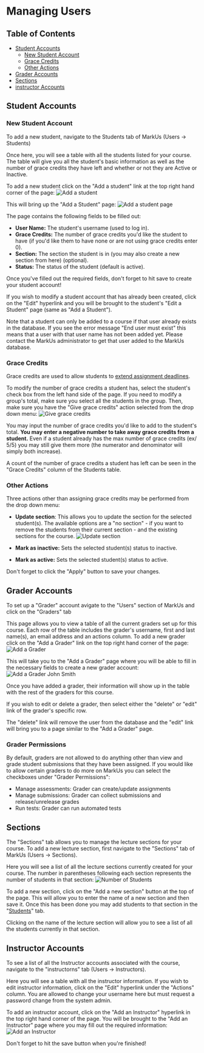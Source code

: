 # Managing Users

## Table of Contents

- [Student Accounts](#student-accounts)
    - [New Student Account](#new-student-account)
    - [Grace Credits](#grace-credits)
    - [Other Actions](#other-actions)
- [Grader Accounts](#grader-accounts)
- [Sections](#sections)
- [instructor Accounts](#instructor-accounts)

## Student Accounts

### New Student Account

To add a new student, navigate to the Students tab of MarkUs (Users -> Students)

Once here, you will see a table with all the students listed for your course. The table will give you all the student's basic information as well as the number of grace credits they have left and whether or not they are Active or Inactive.

To add a new student click on the "Add a student" link at the top right hand corner of the page:
![Add a student](images/users-add-student-link.png)

This will bring up the "Add a Student" page:
![Add a student page](images/users-add-student-form.png)

The page contains the following fields to be filled out:

- **User Name:** The student's username (used to log in).
- **Grace Credits:** The number of grace credits you'd like the student to have (if you'd like them to have none or are not using grace credits enter 0).
- **Section:** The section the student is in (you may also create a new section from here) (optional).
- **Status:** The status of the student (default is active).

Once you've filled out the required fields, don't forget to hit save to create your student account!

If you wish to modify a student account that has already been created, click on the "Edit" hyperlink and you will be brought to the student's "Edit a Student" page (same as "Add a Student").

Note that a student can only be added to a course if that user already exists in the database. If you see the error message "End user must exist" this means that a user with that user name has not been added yet. Please contact the MarkUs administrator to get that user added to the MarkUs database.

### Grace Credits

Grace credits are used to allow students to [extend assignment deadlines](Instructor-Guide--Assignments--Late-Submission-Policies.md#automatically-deduct-grace-credits).

To modify the number of grace credits a student has, select the student's check box from the left hand side of the page. If you need to modify a group's total, make sure you select all the students in the group. Then, make sure you have the "Give grace credits" action selected from the drop down menu:
![Give grace credits](images/users-add-grace-tokens.png)

You may input the number of grace credits you'd like to add to the student's total. **You may enter a negative number to take away grace credits from a student.** Even if a student already has the max number of grace credits (ex/ 5/5) you may still give them more (the numerator and denominator will simply both increase).

A count of the number of grace credits a student has left can be seen in the "Grace Credits" column of the Students table.

### Other Actions

Three actions other than assigning grace credits may be performed from the drop down menu:

- **Update section**: This allows you to update the section for the selected student(s). The available options are a "no section" - if you want to remove the students from their current section - and the existing sections for the course.
![Update section](images/users-update-section.png)

- **Mark as inactive:** Sets the selected student(s) status to inactive.
- **Mark as active:** Sets the selected student(s) status to active.

Don't forget to click the "Apply" button to save your changes.

## Grader Accounts

To set up a "Grader" account avigate to the "Users" section of MarkUs and click on the "Graders" tab

This page allows you to view a table of all the current graders set up for this course. Each row of the table includes the grader's username, first and last name(s), an email address and an actions column. To add a new grader click on the "Add a Grader" link on the top right hand corner of the page:
![Add a Grader](images/users-add-grader-tab.png)

This will take you to the "Add a Grader" page where you will be able to fill in the necessary fields to create a new grader account:
![Add a Grader John Smith](images/users-add-grader-form.png)

Once you have added a grader, their information will show up in the table with the rest of the graders for this course.

If you wish to edit or delete a grader, then select either the "delete" or "edit" link of the grader's specific row.

The "delete" link will remove the user from the database and the "edit" link will bring you to a page similar to the "Add a Grader" page.

### Grader Permissions

By default, graders are not allowed to do anything other than view and grade student submissions that they have been assigned. If you would like to allow certain graders to do more on MarkUs you can select the checkboxes under "Grader Permissions":

- Manage assessments: Grader can create/update assignments
- Manage submissions: Grader can collect submissions and release/unrelease grades
- Run tests: Grader can run automated tests

## Sections

The "Sections" tab allows you to manage the lecture sections for your course. To add a new lecture section, first navigate to the "Sections" tab of MarkUs (Users -> Sections).

Here you will see a list of all the lecture sections currently created for your course. The number in parentheses following each section represents the number of students in that section:
![Number of Students](images/users-sections-table.png)

To add a new section, click on the "Add a new section" button at the top of the page. This will allow you to enter the name of a new section and then save it. Once this has been done you may add students to that section in the "[Students](#other-actions)" tab.

Clicking on the name of the lecture section will allow you to see a list of all the students currently in that section.

## Instructor Accounts

To see a list of all the Instructor accounts associated with the course, navigate to the "instructorns" tab (Users -> Instructors).

Here you will see a table with all the instructor information. If you wish to edit instructor information, click on the "Edit" hyperlink under the "Actions" column. You are allowed to change your username here but must request a password change from the system admin.

To add an instructor account, click on the "Add an Instructor" hyperlink in the top right hand corner of the page. You will be brought to the "Add an Instructor" page where you may fill out the required information:
![Add an Instructor](images/users-admin-form.png)

Don't forget to hit the save button when you're finished!
